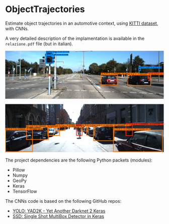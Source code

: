 # ObjectTrajectories
Estimate object trajectories in an automotive context, using [KITTI dataset](http://www.cvlibs.net/datasets/kitti/index.php), with CNNs.

A very detailed description of the implamentation is available in the `relazione.pdf` file (but in italian).

![TestImage1](./images/consistenza.png)

![TestImage2](./images/occlusioni.png)

The project dependencies are the following Python packets (modules):
- Pillow
- Numpy
- GeoPy
- Keras
- TensorFlow


The CNNs code is based on the following GitHub repos:

- [YOLO: YAD2K - Yet Another Darknet 2 Keras](https://github.com/allanzelener/YAD2K)
- [SSD: Single Shot MultiBox Detector in Keras](https://github.com/oarriaga/single_shot_multibox_detector)
